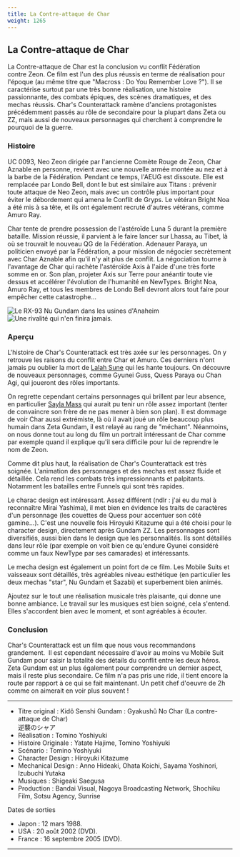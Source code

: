 ```yaml
---
title: La Contre-attaque de Char
weight: 1265
---
```


La Contre-attaque de Char
-------------------------





La Contre-attaque de Char est la conclusion vu conflit Fédération contre Zeon. Ce film est l'un des plus réussis en terme de réalisation pour l'époque (au même titre que "Macross : Do You Remember Love ?"). Il se caractérise surtout par une très bonne réalisation, une histoire passionnante, des combats épiques, des scènes dramatiques, et des mechas réussis. Char's Counterattack ramène d'anciens protagonistes précédemment passés au rôle de secondaire pour la plupart dans Zeta ou ZZ, mais aussi de nouveaux personnages qui cherchent à comprendre le pourquoi de la guerre.


### Histoire


UC 0093, Neo Zeon dirigée par l'ancienne Comète Rouge de Zeon, Char Aznable en personne, revient avec une nouvelle armée montée au nez et à la barbe de la Fédération. Pendant ce temps, l'AEUG est dissoute. Elle est remplacée par Londo Bell, dont le but est similaire aux Titans : prévenir toute attaque de Neo Zeon, mais avec un contrôle plus important pour éviter le débordement qui amena le Conflit de Gryps. Le vétéran Bright Noa a été mis à sa tête, et ils ont également recruté d'autres vétérans, comme Amuro Ray.


Char tente de prendre possession de l'astéroïde Luna 5 durant la première bataille. Mission réussie, il parvient à le faire lancer sur Lhassa, au Tibet, là où se trouvait le nouveau QG de la Fédération. Adenauer Paraya, un politicien envoyé par la Fédération, a pour mission de négocier secrètement avec Char Aznable afin qu'il n'y ait plus de conflit. La négociation tourne à l'avantage de Char qui rachète l'astéroïde Axis à l'aide d'une très forte somme en or. Son plan, projeter Axis sur Terre pour anéantir toute vie dessus et accélérer l'évolution de l'humanité en NewTypes. Bright Noa, Amuro Ray, et tous les membres de Londo Bell devront alors tout faire pour empêcher cette catastrophe...


![Le RX-93 Nu Gundam dans les usines d'Anaheim](/images/mini/images-stories-saga-charcontreattaque-_tb_x120_img1.jpg)![Une rivalité qui n'en finira jamais.](/images/mini/images-stories-saga-charcontreattaque-_tb_x120_img2.jpg)
### Aperçu


L'histoire de Char's Counterattack est très axée sur les personnages. On y retrouve les raisons du conflit entre Char et Amuro. Ces derniers n'ont jamais pu oublier la mort de [Lalah Sune](uc/mobile-suit-gundam/lalah-sun.html) qui les hante toujours. On découvre de nouveaux personnages, comme Gyunei Guss, Quess Paraya ou Chan Agi, qui joueront des rôles importants.


On regrette cependant certains personnages qui brillent par leur absence, en particulier [Sayla Mass](uc/mobile-suit-gundam/sayla-mass.html) qui aurait pu tenir un rôle assez important (tenter de convaincre son frère de ne pas mener à bien son plan). Il est dommage de voir Char aussi extrémiste, là où il avait joué un rôle beaucoup plus humain dans Zeta Gundam, il est relayé au rang de "méchant". Néanmoins, on nous donne tout au long du film un portrait intéressant de Char comme par exemple quand il explique qu'il sera difficile pour lui de reprendre le nom de Zeon.


Comme dit plus haut, la réalisation de Char's Counterattack est très soignée. L'animation des personnages et des mechas est assez fluide et détaillée. Cela rend les combats très impressionnants et palpitants. Notamment les batailles entre Funnels qui sont très rapides.


Le charac design est intéressant. Assez différent (ndlr : j'ai eu du mal à reconnaître Mirai Yashima), il met bien en évidence les traits de caractères d'un personnage (les couettes de Quess pour accentuer son côté gamine...). C'est une nouvelle fois Hiroyuki Kitazume qui a été choisi pour le character design, directement après Gundam ZZ. Les personnages sont diversifiés, aussi bien dans le design que les personnalités. Ils sont détaillés dans leur rôle (par exemple on voit bien ce qu'endure Gyunei considéré comme un faux NewType par ses camarades) et intéressants.


Le mecha design est également un point fort de ce film. Les Mobile Suits et vaisseaux sont détaillés, très agréables niveau esthétique (en particulier les deux mechas "star", Nu Gundam et Sazabi) et superbement bien animés.


Ajoutez sur le tout une réalisation musicale très plaisante, qui donne une bonne ambiance. Le travail sur les musiques est bien soigné, cela s'entend. Elles s'accordent bien avec le moment, et sont agréables à écouter.


### Conclusion


Char's Counterattack est un film que nous vous recommandons grandement.  Il est cependant nécessaire d'avoir au moins vu Mobile Suit Gundam pour saisir la totalité des détails du conflit entre les deux héros. Zeta Gundam est un plus également pour comprendre un dernier aspect, mais il reste plus secondaire. Ce film n'a pas pris une ride, il tient encore la route par rapport à ce qui se fait maintenant. Un petit chef d'oeuvre de 2h comme on aimerait en voir plus souvent !




---


* Titre original : Kidô Senshi Gundam : Gyakushû No Char (La contre-attaque de Char)   
逆襲のシャア
* Réalisation : Tomino Yoshiyuki
* Histoire Originale : Yatate Hajime, Tomino Yoshiyuki
* Scénario : Tomino Yoshiyuki
* Character Design : Hiroyuki Kitazume
* Mechanical Design : Anno Hideaki, Ohata Koichi, Sayama Yoshinori, Izubuchi Yutaka
* Musiques : Shigeaki Saegusa
* Production : Bandai Visual, Nagoya Broadcasting Network, Shochiku Film, Sotsu Agency, Sunrise


Dates de sorties


* Japon : 12 mars 1988.
* USA : 20 août 2002 (DVD).
* France : 16 septembre 2005 (DVD).




---


 